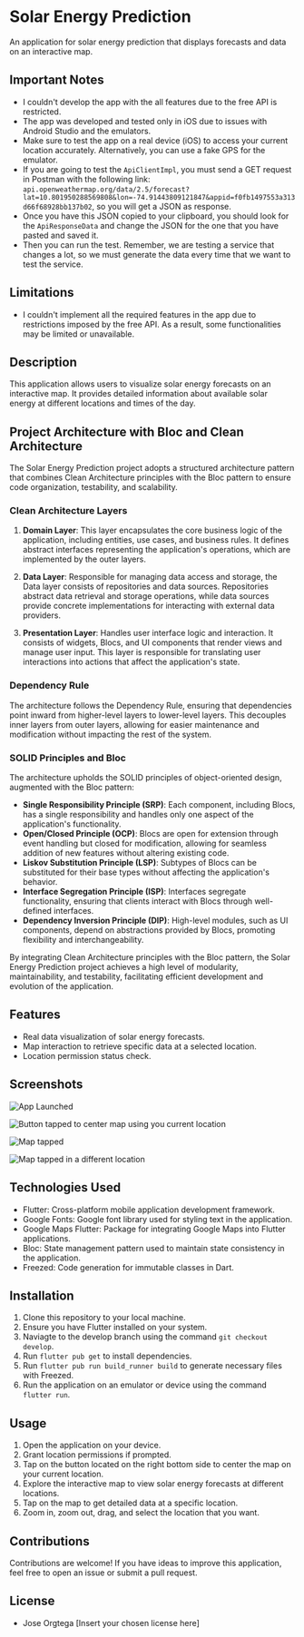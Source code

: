 # Solar Energy Prediction

An application for solar energy prediction that displays forecasts and data on an interactive map.

## Important Notes

- I couldn't develop the app with the all features due to the free API is restricted.
- The app was developed and tested only in iOS due to issues with Android Studio and the emulators.
- Make sure to test the app on a real device (iOS) to access your current location accurately. Alternatively, you can use a fake GPS for the emulator.
- If you are going to test the `ApiClientImpl`, you must send a GET request in Postman with the following link: `api.openweathermap.org/data/2.5/forecast?lat=10.801950288569808&lon=-74.91443809121847&appid=f0fb1497553a313d66f68928bb137b02`, so you will get a JSON as response.
- Once you have this JSON copied to your clipboard, you should look for the `ApiResponseData` and change the JSON for the one that you have pasted and saved it.
- Then you can run the test. Remember, we are testing a service that changes a lot, so we must generate the data every time that we want to test the service.

## Limitations

- I couldn't implement all the required features in the app due to restrictions imposed by the free API. As a result, some functionalities may be limited or unavailable. 


## Description

This application allows users to visualize solar energy forecasts on an interactive map. It provides detailed information about available solar energy at different locations and times of the day.

## Project Architecture with Bloc and Clean Architecture

The Solar Energy Prediction project adopts a structured architecture pattern that combines Clean Architecture principles with the Bloc pattern to ensure code organization, testability, and scalability.

### Clean Architecture Layers

1. **Domain Layer**: This layer encapsulates the core business logic of the application, including entities, use cases, and business rules. It defines abstract interfaces representing the application's operations, which are implemented by the outer layers.

2. **Data Layer**: Responsible for managing data access and storage, the Data layer consists of repositories and data sources. Repositories abstract data retrieval and storage operations, while data sources provide concrete implementations for interacting with external data providers.

3. **Presentation Layer**: Handles user interface logic and interaction. It consists of widgets, Blocs, and UI components that render views and manage user input. This layer is responsible for translating user interactions into actions that affect the application's state.

### Dependency Rule

The architecture follows the Dependency Rule, ensuring that dependencies point inward from higher-level layers to lower-level layers. This decouples inner layers from outer layers, allowing for easier maintenance and modification without impacting the rest of the system.

### SOLID Principles and Bloc

The architecture upholds the SOLID principles of object-oriented design, augmented with the Bloc pattern:

- **Single Responsibility Principle (SRP)**: Each component, including Blocs, has a single responsibility and handles only one aspect of the application's functionality.
- **Open/Closed Principle (OCP)**: Blocs are open for extension through event handling but closed for modification, allowing for seamless addition of new features without altering existing code.
- **Liskov Substitution Principle (LSP)**: Subtypes of Blocs can be substituted for their base types without affecting the application's behavior.
- **Interface Segregation Principle (ISP)**: Interfaces segregate functionality, ensuring that clients interact with Blocs through well-defined interfaces.
- **Dependency Inversion Principle (DIP)**: High-level modules, such as UI components, depend on abstractions provided by Blocs, promoting flexibility and interchangeability.

By integrating Clean Architecture principles with the Bloc pattern, the Solar Energy Prediction project achieves a high level of modularity, maintainability, and testability, facilitating efficient development and evolution of the application.

## Features

- Real data visualization of solar energy forecasts.
- Map interaction to retrieve specific data at a selected location.
- Location permission status check.

## Screenshots


![App Launched](https://github.com/jortega2405/solar_energy_prediction./blob/develop/before_center_map.PNG)

![Button tapped to center map using you current location](https://github.com/jortega2405/solar_energy_prediction./blob/develop/boton_tapped.PNG)

![Map tapped](https://github.com/jortega2405/solar_energy_prediction./blob/develop/map_tapped.PNG)

![Map tapped in a different location](https://github.com/jortega2405/solar_energy_prediction./blob/develop/map_tapped_on_different_location.PNG)

## Technologies Used

- Flutter: Cross-platform mobile application development framework.
- Google Fonts: Google font library used for styling text in the application.
- Google Maps Flutter: Package for integrating Google Maps into Flutter applications.
- Bloc: State management pattern used to maintain state consistency in the application.
- Freezed: Code generation for immutable classes in Dart.

## Installation

1. Clone this repository to your local machine.
2. Ensure you have Flutter installed on your system.
3. Naviagte to the develop branch using the command `git checkout develop`.
4. Run `flutter pub get` to install dependencies.
5. Run `flutter pub run build_runner build` to generate necessary files with Freezed.
6. Run the application on an emulator or device using the command `flutter run`.

## Usage

1. Open the application on your device.
2. Grant location permissions if prompted.
3. Tap on the button located on the right bottom side to center the map on your current location.
4. Explore the interactive map to view solar energy forecasts at different locations.
5. Tap on the map to get detailed data at a specific location.
6. Zoom in, zoom out, drag, and select the location that you want.

## Contributions

Contributions are welcome! If you have ideas to improve this application, feel free to open an issue or submit a pull request.

## License
- Jose Orgtega
[Insert your chosen license here]
